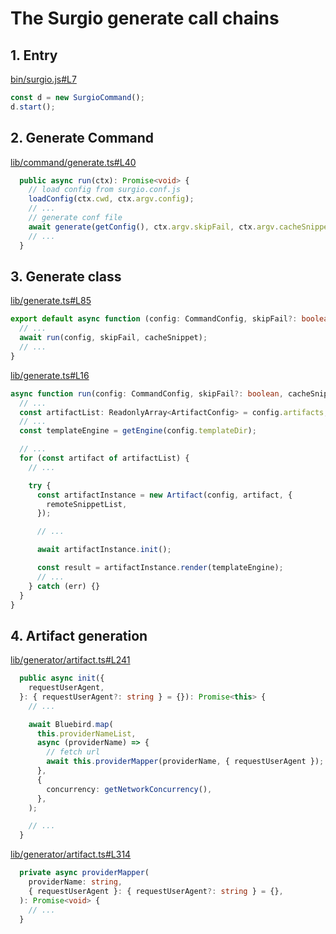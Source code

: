 # The Surgio generate call chains

## 1. Entry

[bin/surgio.js#L7](https://github.com/surgioproject/surgio/blob/master/bin/surgio.js#L7)

```javascript
const d = new SurgioCommand();
d.start();
```

## 2. Generate Command

[lib/command/generate.ts#L40](https://github.com/surgioproject/surgio/blob/master/lib/command/generate.ts#L40)

```typescript
  public async run(ctx): Promise<void> {
    // load config from surgio.conf.js
    loadConfig(ctx.cwd, ctx.argv.config);
    // ...
    // generate conf file
    await generate(getConfig(), ctx.argv.skipFail, ctx.argv.cacheSnippet);
    // ...
  }
```

## 3. Generate class

[lib/generate.ts#L85](https://github.com/surgioproject/surgio/blob/master/lib/generate.ts#L85)

```typescript
export default async function (config: CommandConfig, skipFail?: boolean, cacheSnippet?: boolean): Promise<void> {
  // ...
  await run(config, skipFail, cacheSnippet);
  // ...
}
```

[lib/generate.ts#L16](https://github.com/surgioproject/surgio/blob/master/lib/generate.ts#L16)

```typescript
async function run(config: CommandConfig, skipFail?: boolean, cacheSnippet?: boolean): Promise<void> {
  // ...
  const artifactList: ReadonlyArray<ArtifactConfig> = config.artifacts;
  // ...
  const templateEngine = getEngine(config.templateDir);

  // ...
  for (const artifact of artifactList) {
    // ...

    try {
      const artifactInstance = new Artifact(config, artifact, {
        remoteSnippetList,
      });

      // ...

      await artifactInstance.init();

      const result = artifactInstance.render(templateEngine);
      // ...
    } catch (err) {}
  }
}
```

## 4. Artifact generation

[lib/generator/artifact.ts#L241](https://github.com/surgioproject/surgio/blob/master/lib/generator/artifact.ts#L241)

```typescript
  public async init({
    requestUserAgent,
  }: { requestUserAgent?: string } = {}): Promise<this> {
    // ...

    await Bluebird.map(
      this.providerNameList,
      async (providerName) => {
        // fetch url
        await this.providerMapper(providerName, { requestUserAgent });
      },
      {
        concurrency: getNetworkConcurrency(),
      },
    );

    // ...
  }
```

[lib/generator/artifact.ts#L314](https://github.com/surgioproject/surgio/blob/master/lib/generator/artifact.ts#L314)

```typescript
  private async providerMapper(
    providerName: string,
    { requestUserAgent }: { requestUserAgent?: string } = {},
  ): Promise<void> {
    // ...
  }
```
